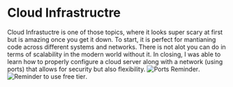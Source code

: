  										
# Cloud Infrastructre

 Cloud Infrastuctre is one of those topics, where it looks super scary at first but is amazing once you get it down. To start, it is perfect for mantianing code across different systems and networks. There is not alot you can do in terms of scalability in the modern world without it. In closing, I was able to learn how to properly configure a cloud server along with a network (using ports) that allows for security but also flexibility.
![Ports Reminder](https://final-piggott-fenty.s3.us-east-1.amazonaws.com/D-19.png).
![Reminder to use free tier](https://final-piggott-fenty.s3.us-east-1.amazonaws.com/D-20.png).
